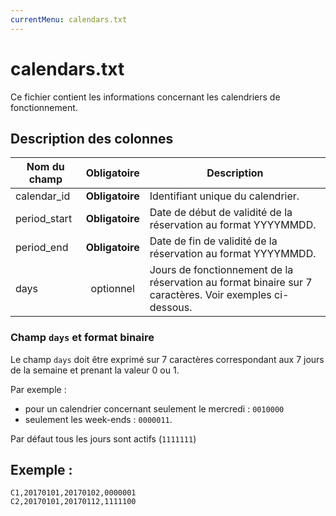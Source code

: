 ```yaml
---
currentMenu: calendars.txt
---
```


# calendars.txt

Ce fichier contient les informations concernant les calendriers de fonctionnement.

## Description des colonnes

| Nom du champ              |  Obligatoire    |  Description |
|---------------------------|:---------------:|--------------|
| calendar_id               | **Obligatoire** | Identifiant unique du calendrier.|
| period_start              | **Obligatoire** | Date de début de validité de la réservation au format YYYYMMDD. |
| period_end                | **Obligatoire** | Date de fin de validité de la réservation au format YYYYMMDD. |
| days                      | optionnel       | Jours de fonctionnement de la réservation au format binaire sur 7 caractères. Voir exemples ci-dessous. |  

### Champ `days` et format binaire

Le champ `days` doit être exprimé sur 7 caractères correspondant aux 7 jours de la semaine et prenant la valeur 0 ou 1.

Par exemple :
* pour un calendrier concernant seulement le mercredi : `0010000`
* seulement les week-ends : `0000011`.

Par défaut tous les jours sont actifs (`1111111`)

## Exemple :

```
C1,20170101,20170102,0000001
C2,20170101,20170112,1111100
```
